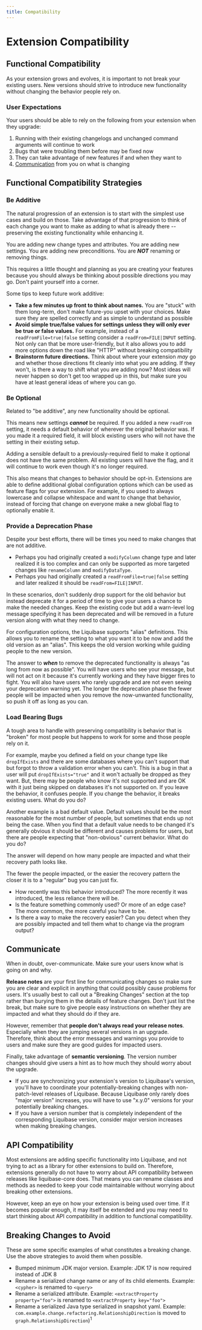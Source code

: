 ```yaml
---
title: Compatibility
---
```


# Extension Compatibility

## Functional Compatibility

As your extension grows and evolves, it is important to not break your existing users.
New versions should strive to introduce new functionality without changing the behavior people rely on.

### User Expectations

Your users should be able to rely on the following from your extension when they upgrade:

1. Running with their existing changelogs and unchanged command arguments will continue to work
1. Bugs that were troubling them before may be fixed now
1. They can take advantage of new features if and when they want to
1. [Communication](#communicate) from you on what is changing 

## Functional Compatibility Strategies

### Be Additive

The natural progression of an extension is to start with the simplest use cases and build on those. 
Take advantage of that progression to think of each change you want to make as adding to what is already there -- preserving the existing functionality while enhancing it.

You are adding new change types and attributes. You are adding new settings. You are adding new preconditions. You are **_NOT_** renaming or removing things.

This requires a little thought and planning as you are creating your features because you should always be thinking about possible directions you may go.
Don't paint yourself into a corner. 

Some tips to keep future work additive:

- **Take a few minutes up front to think about names.** You are "stuck" with them long-term, don't make future-you upset with your choices. Make sure they are spelled correctly and as simple to understand as possible 
- **Avoid simple true/false values for settings unless they will only ever be true or false values.** For example, instead of a `readFromFile=true|false` setting consider a `readFrom=FILE|INPUT` setting. Not only can that be more user-friendly, but it also allows you to add more options down the road like "HTTP" without breaking compatibility
- **Brainstorm future directions.** Think about where your extension _may_ go and whether those directions fit cleanly into what you are adding. If they won't, is there a way to shift what you are adding now? Most ideas will never happen so don't get too wrapped up in this, but make sure you have at least general ideas of where you can go. 

### Be Optional

Related to "be additive", any new functionality should be optional. 

This means new settings **_cannot_** be required. If you added a new `readFrom` setting, it needs a default behavior of wherever the original behavior was. 
If you made it a required field, it will block existing users who will not have the setting in their existing setup. 

Adding a sensible default to a previously-required field to make it optional does not have the same problem. All existing users will have the flag, and it will continue to work even though it's no longer required. 

This also means that changes to behavior should be opt-in. Extensions are able to define additional global configuration options which can be used as feature flags for your extension.
For example, if you used to always lowercase and collapse whitespace and want to change that behavior, instead of forcing that change on everyone make a new global flag to optionally enable it.

### Provide a Deprecation Phase

Despite your best efforts, there will be times you need to make changes that are not additive. 

- Perhaps you had originally created a `modifyColumn` change type and later realized it is too complex and can only be supported as more targeted changes like `renameColumn` and `modifyDataType`.
- Perhaps you had originally created a `readFromFile=true|false` setting and later realized it should be `readFrom=FILE|INPUT`. 

In these scenarios, don't suddenly drop support for the old behavior but instead deprecate it for a period of time to give your users a chance to make the needed changes.
Keep the existing code but add a warn-level log message specifying it has been deprecated and will be removed in a future version along with what they need to change.

For configuration options, the Liquibase supports "alias" definitions. This allows you to rename the setting to what you want it to be now and add the old version as an "alias". This keeps the old version working while guiding people to the new version.

The answer to **_when_** to remove the deprecated functionality is always "as long from now as possible". 
You will have users who see your message, but will not act on it because it's currently working and they have bigger fires to fight. You will also have users who rarely upgrade and are not even seeing your deprecation warning yet.
The longer the deprecation phase the fewer people will be impacted when you remove the now-unwanted functionality, so push it off as long as you can.  

### Load Bearing Bugs 

A tough area to handle with preserving compatibility is behavior that is "broken" for most people but happens to work for some and those people rely on it.

For example, maybe you defined a field on your change type like `dropIfExists` and there are some databases where you can't support that but forgot to throw a validation error when you can't.
This is a bug in that a user will put `dropIfExists="true"` and it won't actually be dropped as they want. But, there may be people who know it's not supported and are OK with it just being skipped on databases it's not supported on.
If you leave the behavior, it confuses people. If you change the behavior, it breaks existing users. What do you do?

Another example is a bad default value. Default values should be the most reasonable for the most number of people, but sometimes that ends up not being the case.
When you find that a default value needs to be changed it's generally obvious it should be different and causes problems for users, but there are people expecting that "non-obvious" current behavior. What do you do?    

The answer will depend on how many people are impacted and what their recovery path looks like. 

The fewer the people impacted, or the easier the recovery pattern the closer it is to a "regular" bug you can just fix.

- How recently was this behavior introduced? The more recently it was introduced, the less reliance there will be.
- Is the feature something commonly used? Or more of an edge case? The more common, the more careful you have to be.
- Is there a way to make the recovery easier? Can you detect when they are possibly impacted and tell them what to change via the program output?

## Communicate

When in doubt, over-communicate. Make sure your users know what is going on and why.

**Release notes** are your first line for communicating changes so make sure you are clear and explicit in anything that could possibly cause problems for users.
It's usually best to call out a "Breaking Changes" section at the top rather than burying them in the details of feature changes.
Don't just list the break, but make sure to give people easy instructions on whether they are impacted and what they should do if they are.

However, remember that **people don't always read your release notes**. Especially when they are jumping several versions in an upgrade.
Therefore, think about the error messages and warnings you provide to users and make sure they are good guides for impacted users.

Finally, take advantage of **semantic versioning**. The version number changes should give users a hint as to how much they should worry about the upgrade.

- If you are synchronizing your extension's version to Liquibase's version, you'll have to coordinate your potentially-breaking changes with non-patch-level releases of Liquibase.
Because Liquibase only rarely does "major version" increases, you will have to use "x.y.0" versions for your potentially breaking changes. 
- If you have a version number that is completely independent of the corresponding Liquibase version, consider major version increases when making breaking changes.

## API Compatibility

Most extensions are adding specific functionality into Liquibase, and not trying to act as a library for other extensions to build on.
Therefore, extensions generally do not have to worry about API compatibility between releases like liquibase-core does. 
That means you can rename classes and methods as needed to keep your code maintainable without worrying about breaking other extensions.

However, keep an eye on how your extension is being used over time. If it becomes popular enough, it may itself be extended and you may
need to start thinking about API compatibility in addition to functional compatibility. 

## Breaking Changes to Avoid

These are some specific examples of what constitutes a breaking change. Use the above strategies to avoid them when possible. 

- Bumped minimum JDK major version. Example: JDK 17 is now required instead of JDK 8
- Rename a serialized change name or any of its child elements. Example: `<cypher>` is renamed to `<query>`
- Rename a serialized attribute. Example: `<extractProperty property="foo">` is renamed to `<extractProperty key="foo">`
- Rename a serialized Java type serialized in snapshot yaml. Example: `com.example.change.refactoring.RelationshipDirection` is moved to `graph.RelationshipDirection`)<sup>1</sup>
